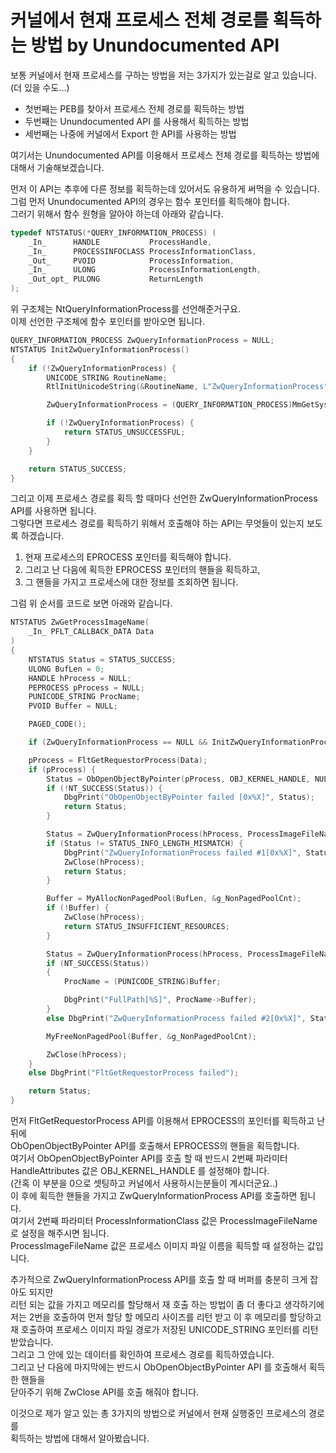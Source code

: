 # 커널에서 현재 프로세스 전체 경로를 획득하는 방법 by Unundocumented API  

보통 커널에서 현재 프로세스를 구하는 방법을 저는 3가지가 있는걸로 알고 있습니다. (더 있을 수도...)   
- 첫번째는 PEB를 찾아서 프로세스 전체 경로를 획득하는 방법  
- 두번째는 Unundocumented API 를 사용해서 획득하는 방법  
- 세번째는 나중에 커널에서 Export 한 API를 사용하는 방법  

여기서는 Unundocumented API를 이용해서 프로세스 전체 경로를 획득하는 방법에 대해서 기술해보겠습니다.  

먼저 이 API는 추후에 다른 정보를 획득하는데 있어서도 유용하게 써먹을 수 있습니다.  
그럼 먼저 Unundocumented API의 경우는 함수 포인터를 획득해야 합니다.  
그러기 위해서 함수 원형을 알아야 하는데 아래와 같습니다.  

```c
typedef NTSTATUS(*QUERY_INFORMATION_PROCESS) (
	_In_      HANDLE           ProcessHandle,
	_In_      PROCESSINFOCLASS ProcessInformationClass,
	_Out_     PVOID            ProcessInformation,
	_In_      ULONG            ProcessInformationLength,
	_Out_opt_ PULONG           ReturnLength
);
```

위 구조체는 NtQueryInformationProcess를 선언해준거구요.  
이제 선언한 구조체에 함수 포인터를 받아오면 됩니다.  

```c
QUERY_INFORMATION_PROCESS ZwQueryInformationProcess = NULL;
NTSTATUS InitZwQueryInformationProcess()
{
	if (!ZwQueryInformationProcess) {
		UNICODE_STRING RoutineName;
		RtlInitUnicodeString(&RoutineName, L"ZwQueryInformationProcess");

		ZwQueryInformationProcess = (QUERY_INFORMATION_PROCESS)MmGetSystemRoutineAddress(&RoutineName);

		if (!ZwQueryInformationProcess) {
			return STATUS_UNSUCCESSFUL;
		}
	}

	return STATUS_SUCCESS;
}
```

그리고 이제 프로세스 경로를 획득 할 때마다 선언한 ZwQueryInformationProcess API를 사용하면 됩니다.  
그렇다면 프로세스 경로를 획득하기 위해서 호출해야 하는 API는 무엇들이 있는지 보도록 하겠습니다.  
1. 현재 프로세스의 EPROCESS 포인터를 획득해야 합니다.  
2. 그리고 난 다음에 획득한 EPROCESS 포인터의 핸들을 획득하고,  
3. 그 핸들을 가지고 프로세스에 대한 정보를 조회하면 됩니다.  

그럼 위 순서를 코드로 보면 아래와 같습니다.  

```c
NTSTATUS ZwGetProcessImageName(
	_In_ PFLT_CALLBACK_DATA Data
)
{
	NTSTATUS Status = STATUS_SUCCESS;
	ULONG BufLen = 0;
	HANDLE hProcess = NULL;
	PEPROCESS pProcess = NULL;
	PUNICODE_STRING ProcName;
	PVOID Buffer = NULL;

	PAGED_CODE();

	if (ZwQueryInformationProcess == NULL && InitZwQueryInformationProcess() == STATUS_UNSUCCESSFUL) return 0;

	pProcess = FltGetRequestorProcess(Data);
	if (pProcess) {
		Status = ObOpenObjectByPointer(pProcess, OBJ_KERNEL_HANDLE, NULL, GENERIC_READ, 0, KernelMode, &hProcess);
		if (!NT_SUCCESS(Status)) {
			DbgPrint("ObOpenObjectByPointer failed [0x%X]", Status);
			return Status;
		}

		Status = ZwQueryInformationProcess(hProcess, ProcessImageFileName, NULL, 0, &BufLen);
		if (Status != STATUS_INFO_LENGTH_MISMATCH) {
			DbgPrint("ZwQueryInformationProcess failed #1[0x%X]", Status);
			ZwClose(hProcess);
			return Status;
		}

		Buffer = MyAllocNonPagedPool(BufLen, &g_NonPagedPoolCnt);
		if (!Buffer) {
			ZwClose(hProcess);
			return STATUS_INSUFFICIENT_RESOURCES;
		}

		Status = ZwQueryInformationProcess(hProcess, ProcessImageFileName, Buffer, BufLen, &BufLen);
		if (NT_SUCCESS(Status))
		{
			ProcName = (PUNICODE_STRING)Buffer;

			DbgPrint("FullPath[%S]", ProcName->Buffer);
		}
		else DbgPrint("ZwQueryInformationProcess failed #2[0x%X]", Status);

		MyFreeNonPagedPool(Buffer, &g_NonPagedPoolCnt);

		ZwClose(hProcess);
	}
	else DbgPrint("FltGetRequestorProcess failed");

	return Status;
}
```

먼저 FltGetRequestorProcess API를 이용해서 EPROCESS의 포인터를 획득하고 난 뒤에  
ObOpenObjectByPointer API를 호출해서 EPROCESS의 핸들을 획득합니다.  
여기서 ObOpenObjectByPointer API를 호출 할 때 반드시 2번째 파라미터  
HandleAttributes 값은 OBJ_KERNEL_HANDLE 를 설정해야 합니다.  
(간혹 이 부분을 0으로 셋팅하고 커널에서 사용하시는분들이 계시더군요..)  
이 후에 획득한 핸들을 가지고 ZwQueryInformationProcess API를 호출하면 됩니다.  
여기서 2번째 파라미터 ProcessInformationClass 값은 ProcessImageFileName 로 설정을 해주시면 됩니다.  
ProcessImageFileName 값은 프로세스 이미지 파일 이름을 획득할 때 설정하는 값입니다.  

추가적으로 ZwQueryInformationProcess API를 호출 할 때 버퍼를 충분히 크게 잡아도 되지만  
리턴 되는 값을 가지고 메모리를 할당해서 재 호출 하는 방법이 좀 더 좋다고 생각하기에  
저는 2번을 호출하여 먼저 할당 할 메모리 사이즈를 리턴 받고 이 후 메모리를 할당하고  
재 호출하여 프로세스 이미지 파일 경로가 저장된 UNICODE_STRING 포인터를 리턴 받았습니다.  
그리고 그 안에 있는 데이터를 확인하여 프로세스 경로를 획득하였습니다.  
그리고 난 다음에 마지막에는 반드시 ObOpenObjectByPointer API 를 호출해서 획득한 핸들을  
닫아주기 위해 ZwClose API를 호출 해줘야 합니다.  

이것으로 제가 알고 있는 총 3가지의 방법으로 커널에서 현재 실행중인 프로세스의 경로를   
획득하는 방법에 대해서 알아봤습니다.  